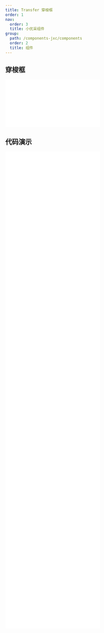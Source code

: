 ```yaml
---
title: Transfer 穿梭框
order: 1
nav:
  order: 3
  title: 小优采组件
group:
  path: /components-jxc/components
  order: 2
  title: 组件
---
```


## 穿梭框

<div>
<embed src="@docs-common/transfer/index.md"></embed>
</div>
        
## 代码演示

<Row gutter=8>

  <Col span=24>
    
  <div class="code-box"><embed src="@abiz-rc-jxc/transfer/demo/basic-transfer-jxc.md"></embed></div>
          
  <div class="code-box"><embed src="@abiz-rc-jxc/transfer/demo/oneWay-transfer-jxc.md"></embed></div>
          
  <div class="code-box"><embed src="@abiz-rc-jxc/transfer/demo/search-transfer-jxc.md"></embed></div>
          
  <div class="code-box"><embed src="@abiz-rc-jxc/transfer/demo/advanced-transfer-jxc.md"></embed></div>
          
  <div class="code-box"><embed src="@abiz-rc-jxc/transfer/demo/custom-item-transfer-jxc.md"></embed></div>
          
  <div class="code-box"><embed src="@abiz-rc-jxc/transfer/demo/large-data-transfer-jxc.md"></embed></div>
          
  <div class="code-box"><embed src="@abiz-rc-jxc/transfer/demo/table-transfer-transfer-jxc.md"></embed></div>
          
  <div class="code-box"><embed src="@abiz-rc-jxc/transfer/demo/tree-transfer-transfer-jxc.md"></embed></div>
          
  <div class="code-box"><embed src="@abiz-rc-jxc/transfer/demo/custom-select-all-labels-transfer-jxc.md"></embed></div>
          
  </Col>
          
</Row>
        
<div><embed src="@docs-common/transfer/index-api.md"></embed><div>
        